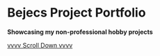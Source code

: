 # Bejecs Project Portfolio

**Showcasing my non-professional hobby projects**

[vvvv Scroll Down vvvv](index.md)


<!-- optional background image
// <img src="background.jpg" style="width: 100%; height: 400px; object-fit: cover;">  -->

